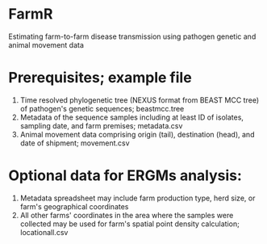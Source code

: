# FarmR
Estimating farm-to-farm disease transmission using pathogen genetic and animal movement data

# Prerequisites; example file
1. Time resolved phylogenetic tree (NEXUS format from BEAST MCC tree) of pathogen's genetic sequences; beastmcc.tree
2. Metadata of the sequence samples including at least ID of isolates, sampling date, and farm premises; metadata.csv
3. Animal movement data comprising origin (tail), destination (head), and date of shipment; movement.csv

# Optional data for ERGMs analysis:  
1. Metadata spreadsheet may include farm production type, herd size, or farm's geographical coordinates
2. All other farms' coordinates in the area where the samples were collected may be used for farm's spatial point density calculation; locationall.csv
